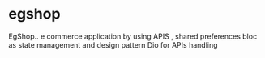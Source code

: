 # egshop

EgShop.. e commerce application by using APIS , shared preferences bloc as state management and design pattern Dio for APIs handling


